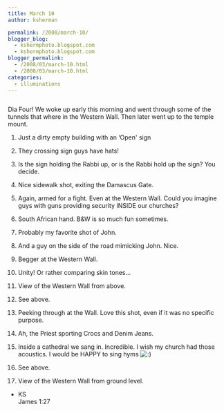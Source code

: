 ```yaml
---
title: March 10
author: ksherman

permalink: /2008/march-10/
blogger_blog:
  - kshermphoto.blogspot.com
  - kshermphoto.blogspot.com
blogger_permalink:
  - /2008/03/march-10.html
  - /2008/03/march-10.html
categories:
  - illuminations
---
```

<a href="http://3.bp.blogspot.com/_HTtVcKQt9f8/R-A9fIyMHoI/AAAAAAAAAN0/XIa7EtNoHcM/s1600-h/March10-1.jpg"><img style="cursor: pointer;" src="http://3.bp.blogspot.com/_HTtVcKQt9f8/R-A9fIyMHoI/AAAAAAAAAN0/XIa7EtNoHcM/s400/March10-1.jpg" alt="" id="BLOGGER_PHOTO_ID_5179207176619302530" border="0" /></a><a href="http://1.bp.blogspot.com/_HTtVcKQt9f8/R-A-doyMHrI/AAAAAAAAAOM/2Eyt_j9ytdg/s1600-h/March10-14.jpg"><img style="cursor: pointer;" src="http://1.bp.blogspot.com/_HTtVcKQt9f8/R-A-doyMHrI/AAAAAAAAAOM/2Eyt_j9ytdg/s400/March10-14.jpg" alt="" id="BLOGGER_PHOTO_ID_5179208250361126578" border="0" /></a><a href="http://1.bp.blogspot.com/_HTtVcKQt9f8/R-A-doyMHsI/AAAAAAAAAOU/D-eVXsNfvW8/s1600-h/March10-15.jpg"><img style="cursor: pointer;" src="http://1.bp.blogspot.com/_HTtVcKQt9f8/R-A-doyMHsI/AAAAAAAAAOU/D-eVXsNfvW8/s400/March10-15.jpg" alt="" id="BLOGGER_PHOTO_ID_5179208250361126594" border="0" /></a>  
<a href="http://4.bp.blogspot.com/_HTtVcKQt9f8/R-A9fYyMHpI/AAAAAAAAAN8/cck7kOh1f5k/s1600-h/March10-2.jpg"><img style="cursor: pointer;" src="http://4.bp.blogspot.com/_HTtVcKQt9f8/R-A9fYyMHpI/AAAAAAAAAN8/cck7kOh1f5k/s400/March10-2.jpg" alt="" id="BLOGGER_PHOTO_ID_5179207180914269842" border="0" /></a>  
<a href="http://4.bp.blogspot.com/_HTtVcKQt9f8/R-A9fYyMHqI/AAAAAAAAAOE/ZrsgHQfDmZI/s1600-h/March10-3.jpg"><img style="cursor: pointer;" src="http://4.bp.blogspot.com/_HTtVcKQt9f8/R-A9fYyMHqI/AAAAAAAAAOE/ZrsgHQfDmZI/s400/March10-3.jpg" alt="" id="BLOGGER_PHOTO_ID_5179207180914269858" border="0" /></a>  
<a href="http://4.bp.blogspot.com/_HTtVcKQt9f8/R-A9XYyMHjI/AAAAAAAAANM/Vd6FbR7a-sI/s1600-h/March10-4.jpg"><img style="cursor: pointer;" src="http://4.bp.blogspot.com/_HTtVcKQt9f8/R-A9XYyMHjI/AAAAAAAAANM/Vd6FbR7a-sI/s400/March10-4.jpg" alt="" id="BLOGGER_PHOTO_ID_5179207043475316274" border="0" /></a><a href="http://1.bp.blogspot.com/_HTtVcKQt9f8/R-A-doyMHtI/AAAAAAAAAOc/am8Aq_9PKvE/s1600-h/March10-16.jpg"><img style="cursor: pointer;" src="http://1.bp.blogspot.com/_HTtVcKQt9f8/R-A-doyMHtI/AAAAAAAAAOc/am8Aq_9PKvE/s400/March10-16.jpg" alt="" id="BLOGGER_PHOTO_ID_5179208250361126610" border="0" /></a><a href="http://2.bp.blogspot.com/_HTtVcKQt9f8/R-A-d4yMHuI/AAAAAAAAAOk/oaN4xMww-4c/s1600-h/March10-17.jpg"><img style="cursor: pointer;" src="http://2.bp.blogspot.com/_HTtVcKQt9f8/R-A-d4yMHuI/AAAAAAAAAOk/oaN4xMww-4c/s400/March10-17.jpg" alt="" id="BLOGGER_PHOTO_ID_5179208254656093922" border="0" /></a>  
<a href="http://1.bp.blogspot.com/_HTtVcKQt9f8/R-A9XoyMHkI/AAAAAAAAANU/9okx9K4rTeY/s1600-h/March10-5.jpg"><img style="cursor: pointer;" src="http://1.bp.blogspot.com/_HTtVcKQt9f8/R-A9XoyMHkI/AAAAAAAAANU/9okx9K4rTeY/s400/March10-5.jpg" alt="" id="BLOGGER_PHOTO_ID_5179207047770283586" border="0" /></a>  
<a href="http://2.bp.blogspot.com/_HTtVcKQt9f8/R-A9X4yMHlI/AAAAAAAAANc/FwCD38KFqho/s1600-h/March10-6.jpg"><img style="cursor: pointer;" src="http://2.bp.blogspot.com/_HTtVcKQt9f8/R-A9X4yMHlI/AAAAAAAAANc/FwCD38KFqho/s400/March10-6.jpg" alt="" id="BLOGGER_PHOTO_ID_5179207052065250898" border="0" /></a>  
<a href="http://2.bp.blogspot.com/_HTtVcKQt9f8/R-A9X4yMHmI/AAAAAAAAANk/39tDVKvW7to/s1600-h/March10-7.jpg"><img style="cursor: pointer;" src="http://2.bp.blogspot.com/_HTtVcKQt9f8/R-A9X4yMHmI/AAAAAAAAANk/39tDVKvW7to/s400/March10-7.jpg" alt="" id="BLOGGER_PHOTO_ID_5179207052065250914" border="0" /></a>  
<a href="http://3.bp.blogspot.com/_HTtVcKQt9f8/R-A9YIyMHnI/AAAAAAAAANs/fmNY6vHN4mg/s1600-h/March10-8.jpg"><img style="cursor: pointer;" src="http://3.bp.blogspot.com/_HTtVcKQt9f8/R-A9YIyMHnI/AAAAAAAAANs/fmNY6vHN4mg/s400/March10-8.jpg" alt="" id="BLOGGER_PHOTO_ID_5179207056360218226" border="0" /></a>  
<a href="http://1.bp.blogspot.com/_HTtVcKQt9f8/R-A9CoyMHeI/AAAAAAAAAMk/FhnVLQSsLYk/s1600-h/March10-9.jpg"><img style="cursor: pointer;" src="http://1.bp.blogspot.com/_HTtVcKQt9f8/R-A9CoyMHeI/AAAAAAAAAMk/FhnVLQSsLYk/s400/March10-9.jpg" alt="" id="BLOGGER_PHOTO_ID_5179206686993030626" border="0" /></a>  
<a href="http://2.bp.blogspot.com/_HTtVcKQt9f8/R-A9C4yMHfI/AAAAAAAAAMs/R_J8ibIWpEQ/s1600-h/March10-10.jpg"><img style="cursor: pointer;" src="http://2.bp.blogspot.com/_HTtVcKQt9f8/R-A9C4yMHfI/AAAAAAAAAMs/R_J8ibIWpEQ/s400/March10-10.jpg" alt="" id="BLOGGER_PHOTO_ID_5179206691287997938" border="0" /></a>  
<a href="http://3.bp.blogspot.com/_HTtVcKQt9f8/R-A9DIyMHgI/AAAAAAAAAM0/Gjat_C4XiUg/s1600-h/March10-11.jpg"><img style="cursor: pointer;" src="http://3.bp.blogspot.com/_HTtVcKQt9f8/R-A9DIyMHgI/AAAAAAAAAM0/Gjat_C4XiUg/s400/March10-11.jpg" alt="" id="BLOGGER_PHOTO_ID_5179206695582965250" border="0" /></a>  
<a href="http://3.bp.blogspot.com/_HTtVcKQt9f8/R-A9DIyMHhI/AAAAAAAAAM8/r7Jjl9ykeL8/s1600-h/March10-12.jpg"><img style="cursor: pointer;" src="http://3.bp.blogspot.com/_HTtVcKQt9f8/R-A9DIyMHhI/AAAAAAAAAM8/r7Jjl9ykeL8/s400/March10-12.jpg" alt="" id="BLOGGER_PHOTO_ID_5179206695582965266" border="0" /></a>  
<a href="http://4.bp.blogspot.com/_HTtVcKQt9f8/R-A9DYyMHiI/AAAAAAAAANE/AjXZLFjNbg8/s1600-h/March10-13.jpg"><img style="cursor: pointer;" src="http://4.bp.blogspot.com/_HTtVcKQt9f8/R-A9DYyMHiI/AAAAAAAAANE/AjXZLFjNbg8/s400/March10-13.jpg" alt="" id="BLOGGER_PHOTO_ID_5179206699877932578" border="0" /></a>

Dia Four! We woke up early this morning and went through some of the tunnels that where in the Western Wall. Then later went up to the temple mount.

1) Just a dirty empty building with an &#8216;Open' sign

2) They crossing sign guys have hats!

3) Is the sign holding the Rabbi up, or is the Rabbi hold up the sign? You decide.

4) Nice sidewalk shot, exiting the Damascus Gate.

5) Again, armed for a fight. Even at the Western Wall. Could you imagine guys with guns providing security INSIDE our churches?

6) South African hand. B&W is so much fun sometimes.

7) Probably my favorite shot of John.

8) And a guy on the side of the road mimicking John. Nice.

9) Begger at the Western Wall.

10) Unity! Or rather comparing skin tones...

11) View of the Western Wall from above.

12) See above.

13) Peeking through at the Wall. Love this shot, even if it was no specific purpose.

14) Ah, the Priest sporting Crocs and Denim Jeans.

15) Inside a cathedral we sang in. Incredible. I wish my church had those acoustics. I would be HAPPY to sing hyms <img src="http://kshermphoto.com/wp-includes/images/smilies/icon_smile.gif" alt=":)" class="wp-smiley" />

16) See above.

17) View of the Western Wall from ground level.

- KS  
James 1:27